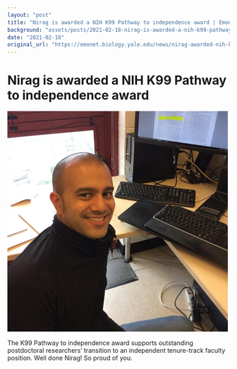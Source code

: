 ```yaml
---
layout: "post"
title: "Nirag is awarded a NIH K99 Pathway to independence award | Emonet Lab"
background: "assets/posts/2021-02-18-nirag-is-awarded-a-nih-k99-pathway-to-independence-award-emonet-lab/nirag500x500.jpg"
date: "2021-02-18"
original_url: "https://emonet.biology.yale.edu/news/nirag-awarded-nih-k99-pathway-independence-award"
---
```

# Nirag is awarded a NIH K99 Pathway to independence award

![](assets/posts/2021-02-18-nirag-is-awarded-a-nih-k99-pathway-to-independence-award-emonet-lab/nirag500x500.jpg)

The K99 Pathway to independence award supports outstanding postdoctoral researchers’ transition to an independent tenure-track faculty position. Well done Nirag! So proud of you.